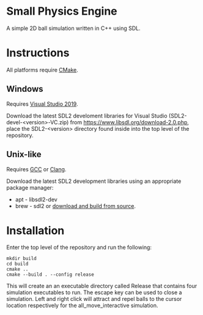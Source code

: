# Small Physics Engine

A simple 2D ball simulation written in C++ using SDL.

# Instructions

All platforms require [CMake](https://cmake.org/download/).

## Windows

Requires [Visual Studio 2019](https://visualstudio.microsoft.com/).

Download the latest SDL2 develoment libraries for Visual Studio (SDL2-devel-\<version\>-VC.zip) from https://www.libsdl.org/download-2.0.php, place the SDL2-\<version\> directory found inside into the top level of the repository.

## Unix-like

Requires [GCC](https://gcc.gnu.org/) or [Clang](https://clang.llvm.org/).

Download the latest SDL2 development libraries using an appropriate package manager:
* apt - libsdl2-dev
* brew - sdl2
or [download and build from source](https://www.libsdl.org/download-2.0.php).

# Installation

Enter the top level of the repository and run the following:
```
mkdir build
cd build
cmake ..
cmake --build . --config release
```

This will create an an executable directory called Release that contains four simulation executables to run. The escape key can be used to close a simulation. Left and right click will attract and repel balls to the cursor location respectively for the all_move_interactive simulation.
